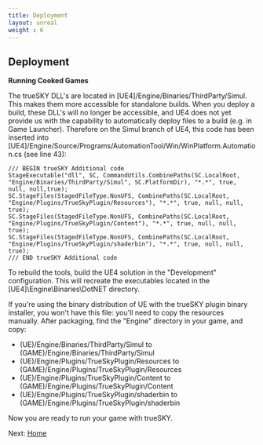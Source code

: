 ```yaml
---
title: Deployment
layout: unreal
weight : 6
---
```

Deployment
---

**Running Cooked Games**

The trueSKY DLL's are  located in [UE4]/Engine/Binaries/ThirdParty/Simul. This makes them more accessible for standalone builds. When you deploy a build, these DLL's will no longer be accessible, and UE4 does not yet provide us with the capability to automatically deploy files to a build (e.g. in Game Launcher). Therefore on the Simul branch of UE4, this code has been inserted into [UE4]/Engine/Source/Programs/AutomationTool/Win/WinPlatform.Automation.cs (see line 43):
	
	/// BEGIN trueSKY Additional code
	StageExecutable("dll", SC, CommandUtils.CombinePaths(SC.LocalRoot, "Engine/Binaries/ThirdParty/Simul", SC.PlatformDir), "*.*", true, null, null,true);
	SC.StageFiles(StagedFileType.NonUFS, CombinePaths(SC.LocalRoot, "Engine/Plugins/TrueSkyPlugin/Resources"), "*.*", true, null, null, true);
	SC.StageFiles(StagedFileType.NonUFS, CombinePaths(SC.LocalRoot, "Engine/Plugins/TrueSkyPlugin/Content"), "*.*", true, null, null, true);
	SC.StageFiles(StagedFileType.NonUFS, CombinePaths(SC.LocalRoot, "Engine/Plugins/TrueSkyPlugin/shaderbin"), "*.*", true, null, null, true);
	/// END trueSKY Additional code

To rebuild the tools, build the UE4 solution in the "Development" configuration. This will recreate the executables located in the [UE4]\Engine\Binaries\DotNET directory.

If you're using the binary distribution of UE with the trueSKY plugin binary installer, you won't have this file: you'll need to copy the resources manually. After packaging, find the "Engine" directory in your game, and copy:

* (UE)/Engine/Binaries/ThirdParty/Simul to (GAME)/Engine/Binaries/ThirdParty/Simul
* (UE)/Engine/Plugins/TrueSkyPlugin/Resources to (GAME)/Engine/Plugins/TrueSkyPlugin/Resources
* (UE)/Engine/Plugins/TrueSkyPlugin/Content to (GAME)/Engine/Plugins/TrueSkyPlugin/Content
* (UE)/Engine/Plugins/TrueSkyPlugin/shaderbin to (GAME)/Engine/Plugins/TrueSkyPlugin/shaderbin

Now you are ready to run your game with trueSKY.
			
Next: <a href="/unrealengine/index">Home</a>